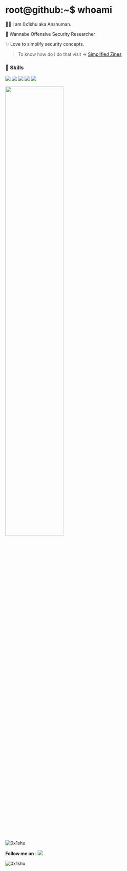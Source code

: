 

<!--
**0x48iffy/0x48iffy** is a ✨ _special_ ✨ repository because its `README.md` (this file) appears on your GitHub profile.

Here are some ideas to get you started:
--> 
# root@github:~$ whoami
:raising_hand_man: I am 0x1shu aka Anshuman.

:mag_right: Wannabe Offensive Security Researcher

✨ Love to simplify security concepts. 
 > To know how do I do that  visit -> [Simplified Zines](https://simplifiedzines.online)




### 📌 Skills
<img src="https://img.shields.io/badge/-Linux-blue.svg"> <img src="https://img.shields.io/badge/-Python-success.svg"> <img src="https://img.shields.io/badge/-EthicalHacking-informational.svg"> <img src="https://img.shields.io/badge/-WebApps Pentesting-red.svg"> <img src="https://img.shields.io/badge/-Bash-success.svg">

<img src="https://github-readme-stats.vercel.app/api?username=0x1shu&&show_icons=true&title_color=08fdd8&icon_color=bb2acf&text_color=ffffff&bg_color=0a192f" width="60%"/>

<p><img align="center" src="https://github-readme-streak-stats.herokuapp.com/?user=0x1shu&" alt="0x1shu" /></p>

**Follow me on** : <img src="https://img.shields.io/twitter/follow/0x1shu?label=Follow&style=social">
<p align="left"> <img src="https://komarev.com/ghpvc/?username=0x1shu&label=Profile%20views&color=0e75b6&style=flat" alt="0x1shu" /> </p>
